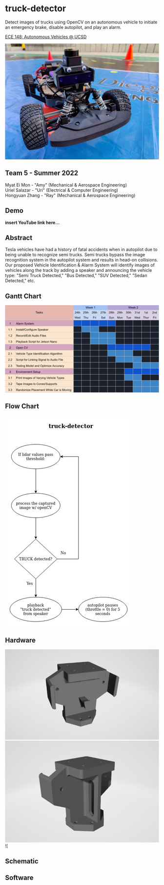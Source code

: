 # truck-detector
Detect images of trucks using OpenCV on an autonomous vehicle to initiate an emergency brake, disable autopilot, and play an alarm.

[ECE 148: Autonomous Vehicles @ UCSD](https://guitar.ucsd.edu/maeece148/index.php/Introduction_to_Autonomous_Vehicles)

![Front View of Autonomous Car](./images/car_front.jpg)

## Team 5 - Summer 2022
Myat Ei Mon - "Amy" (Mechanical & Aerospace Engineering)  
Uriel Salazar - "Uri" (Electrical & Computer Engineering)  
Hongyuan Zhang - "Ray" (Mechanical & Aerospace Engineering)  

## Demo
**insert YouTube link here...**

## Abstract
Tesla vehicles have had a history of fatal accidents when in autopilot due to being unable to recognize semi trucks. Semi trucks bypass the image recognition system in the autopilot system and results in head-on collisions. Our proposed Vehicle Identification & Alarm System will identify images of vehicles along the track by adding a speaker and announcing the vehicle type: "Semi Truck Detected," "Bus Detected," "SUV Detected," "Sedan Detected," etc. 

## Gantt Chart
![Gantt Chart](./images/gantt_chart.png)

## Flow Chart
![ Flow Chart](./images/flow_chart_v1.png)

## Hardware
![Camera Mount Front](./images/CameraMount_Frontv2.jpg) ![Camera Mount Back](./images/CameraMount_Back.jpg)
![
## Schematic

## Software
